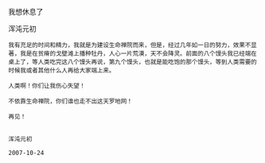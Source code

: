 我想休息了

浑沌元初


    我有充足的时间和精力，我就是为建设生命禅院而来，但是，经过几年如一日的努力，效果不显著，我是在贫瘠的戈壁滩上播种牡丹，人心一片荒漠，天不会降灵。前面的八个馒头我已经端在桌上了，等人类吃完这八个馒头再说，第九个馒头，也就是能吃饱的那个馒头，等到人类需要的时候我或者其他什么人再给大家端上来。

    人类啊！你们让我伤心失望！

    不依靠生命禅院，你们谁也走不出这天罗地网！ 

    再见！


    浑沌元初

    2007-10-24



